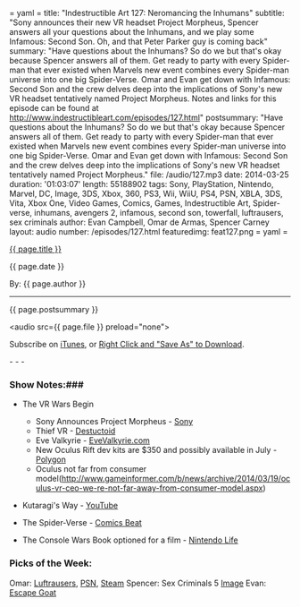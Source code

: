 = yaml =
title: "Indestructible Art 127: Neromancing the Inhumans"
subtitle: "Sony announces their new VR headset Project Morpheus, Spencer answers all your questions about the Inhumans, and we play some Infamous: Second Son. Oh, and that Peter Parker guy is coming back"
summary: "Have questions about the Inhumans? So do we but that's okay because Spencer answers all of them. Get ready to party with every Spider-man that ever existed when Marvels new event combines every Spider-man universe into one big Spider-Verse. Omar and Evan get down with Infamous: Second Son and the crew delves deep into the implications of Sony's new VR headset tentatively named Project Morpheus. Notes and links for this episode can be found at http://www.indestructibleart.com/episodes/127.html"
postsummary: "Have questions about the Inhumans? So do we but that's okay because Spencer answers all of them. Get ready to party with every Spider-man that ever existed when Marvels new event combines every Spider-man universe into one big Spider-Verse. Omar and Evan get down with Infamous: Second Son and the crew delves deep into the implications of Sony's new VR headset tentatively named Project Morpheus."
file: /audio/127.mp3
date: 2014-03-25
duration: '01:03:07'
length: 55188902
tags: Sony, PlayStation, Nintendo, Marvel, DC, Image, 3DS, Xbox, 360, PS3, Wii, WiiU, PS4, PSN, XBLA, 3DS, Vita, Xbox One, Video Games, Comics, Games, Indestructible Art, Spider-verse, inhumans, avengers 2, infamous, second son, towerfall, luftrausers, sex criminals
author: Evan Campbell, Omar de Armas, Spencer Carney
layout: audio
number: /episodes/127.html
featuredimg: feat127.png
= yaml =

<a href="{{ page.url }}" class='postTitleLink'><p class='postTitle'>{{ page.title }}</p></a>
<p class='postPublished'>{{ page.date }}</p>
<p class='postAuthor'>By: {{ page.author }}</p>
<hr>

<p class='podcastSummary'>{{ page.postsummary }}</p>

<audio src={{ page.file }} preload="none"></audio>
<p class='subLinks'>Subscribe on <a href='http://bit.ly/iapodcast'>iTunes</a>, or <a href={{ page.file }}>Right Click and "Save As" to Download</a>.</p>
- - -

### Show Notes:###
* The VR Wars Begin
  * Sony Announces Project Morpheus - [Sony](http://www.sony.com/SCA/company-news/press-releases/sony-computer-entertainment-america-inc/2014/sony-computer-entertainment-announces-project-morp.shtml)
  * Thief VR - [Destuctoid](http://www.destructoid.com/eve-valkyrie-thief-coming-to-sony-s-project-morpheus-vr-headset-272146.phtml)
  * Eve Valkyrie - [EveValkyrie.com](http://evevalkyrie.com)
  * New Oculus Rift dev kits are $350 and possibly available in July - [Polygon](http://www.polygon.com/2014/3/19/5524336/new-oculus-rift-dev-kit-price-july)
  * Oculus not far from consumer model(http://www.gameinformer.com/b/news/archive/2014/03/19/oculus-vr-ceo-we-re-not-far-away-from-consumer-model.aspx)

* Kutaragi's Way - [YouTube](http://www.youtube.com/watch?v=6rSLInBkY9I)

* The Spider-Verse - [Comics Beat](http://comicsbeat.com/they-wont-all-get-along-dan-slott-and-nick-lowe-on-spider-verse-press-call/)

* The Console Wars Book optioned for a film - [Nintendo Life](http://www.nintendolife.com/news/2014/02/console_wars_book_paves_the_way_for_movie_written_by_seth_rogen_and_evan_goldberg)

### Picks of the Week: ###
Omar: [Luftrausers](http://luftrausers.com/), [PSN](http://us.playstation.com/games/luftrausers-ps3.html), [Steam](http://store.steampowered.com/app/233150/)
Spencer: Sex Criminals 5 [Image](https://imagecomics.com/comics/releases/sex-criminals-5)
Evan: [Escape Goat](http://store.steampowered.com/app/251370/)
